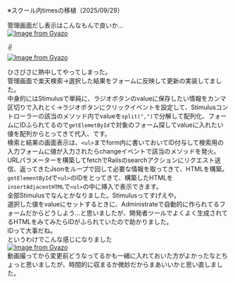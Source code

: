 ※スクール内timesの移植（2025/09/29）

管理画面だし表示はこんなもんで良いか…  
[![Image from Gyazo](https://i.gyazo.com/bffa32fd4001413b82d74b46a7377f52.gif)](https://gyazo.com/bffa32fd4001413b82d74b46a7377f52)  

:v:   
[![Image from Gyazo](https://i.gyazo.com/c4e76dca784d72327a45214f269b34f6.gif)](https://gyazo.com/c4e76dca784d72327a45214f269b34f6)  

ひさびさに熱中してやってしまった。  
管理画面で楽天検索→選択した結果をフォームに反映して更新の実装してました。  
中身的にはStimulusで単純に、ラジオボタンのvalueに保存したい情報をカンマ区切りで入れとく→ラジオボタンにクリックイベントを設定して、Stimulusコントローラーの該当のメソッド内でvalueを`split(",")`で分解して配列化、フォームにIDふられてるので`getElemetById`で対象のフォーム探してvalueに入れたい値を配列からとってきて代入、です。  
検索と結果の画面表示は、`<ul>`までform内に書いておいてID付与して検索用の入力フォームに値が入力されたらchangeイベントで該当のメソッドを発火。  
URLパラメーターを構築してfetchでRailsのsearchアクションにリクエスト送信、返ってきたJsonをループで回して必要な情報を取ってきて、HTMLを構築。  
`getElementById`で`<ul>`のIDをとってきて、構築したHTMLを`insertAdjacentHTML`で`<ul>`の中に挿入で表示できます。  
全部Stimulusでなんとかなりました。Stimulusってすげえや。  
選択した値をvalueにセットするときに、Administrateで自動的に作られてるフォームだからどうしよう…と思いましたが、開発者ツールでよくよく生成されてるHTMLをみてみたらIDがふられていたので助かりました。  
IDって大事だね。  
というわけでこんな感じになりました  
[![Image from Gyazo](https://i.gyazo.com/c4e76dca784d72327a45214f269b34f6.gif)](https://gyazo.com/c4e76dca784d72327a45214f269b34f6)  
動画撮ってから変更前どうなってるかも一緒に入れておいた方がよかったなとちょっと思いましたが、時間的に収まるか微妙だからまあいいかと思い直しました。  

